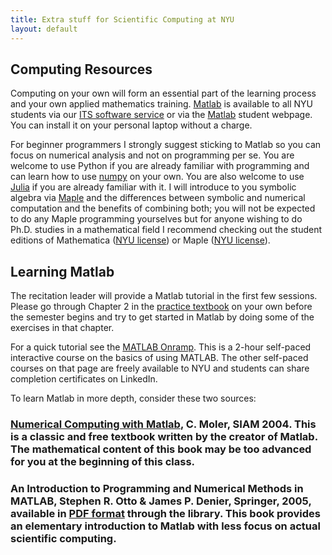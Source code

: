 ```yaml
---
title: Extra stuff for Scientific Computing at NYU
layout: default
---
```

## Computing Resources

Computing on your own will form an essential part of the learning process and your own applied mathematics training. [Matlab](https://www.mathworks.com/products/matlab/student.html) is available to all NYU students via our [ITS software service](https://www.nyu.edu/life/information-technology/getting-started/software/matlab.html) or via the [Matlab](https://www.mathworks.com/products/matlab/student.html) student webpage. You can install it on your personal laptop without a charge.

For beginner programmers I strongly suggest sticking to Matlab so you can focus on numerical analysis and not on programming per se. You are welcome to use Python if you are already familiar with programming and can learn how to use [numpy](https://numpy.org/) on your own. You are also welcome to use [Julia](https://julialang.org/learning/) if you are already familiar with it. I will introduce to you symbolic algebra via [Maple](https://www.maplesoft.com/products/Maple/students/) and the differences between symbolic and numerical computation and the benefits of combining both; you will not be expected to do any Maple programming yourselves but for anyone wishing to do Ph.D. studies in a mathematical field I recommend checking out the student editions of Mathematica ([NYU license](https://www.nyu.edu/life/information-technology/getting-started/software/mathematica.html))  or Maple ([NYU license](https://www.nyu.edu/life/information-technology/getting-started/software/maple.html)).

## Learning Matlab

The recitation leader will provide a Matlab tutorial in the first few sessions. Please go through Chapter 2 in the [practice textbook](https://ebookcentral.proquest.com/lib/nyulibrary-ebooks/detail.action?docID=867854) on your own before the semester begins and try to get started in Matlab by doing some of the exercises in that chapter.

For a quick tutorial see the [MATLAB Onramp](https://matlabacademy.mathworks.com). This is a 2-hour self-paced interactive course on the basics of using MATLAB. The other self-paced courses on that page are freely available to NYU and students can share completion certificates on LinkedIn.

To learn Matlab in more depth, consider these two sources:

### [Numerical Computing with Matlab](http://www.mathworks.com/moler/chapters.html), C. Moler, SIAM 2004. This is a classic and free textbook written by the creator of Matlab. The mathematical content of this book may be too advanced for you at the beginning of this class.

### An Introduction to Programming and Numerical Methods in MATLAB, Stephen R. Otto & James P. Denier, Springer, 2005, available in [PDF format](http://www.springerlink.com/content/978-1-85233-919-7/contents/) through the library. This book provides an elementary introduction to Matlab with less focus on actual scientific computing.
